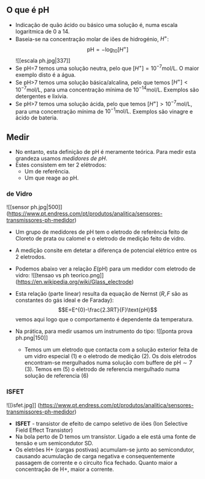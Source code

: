 ## O que é pH
- Indicação de quão ácido ou básico uma solução é, numa escala logaritmica de 0 a 14.
- Baseia-se na concentração molar de iões de hidrogénio, $H^{+}$:
$$\text{pH} = -\log_{10}[H^{+}]$$
![[escala ph.jpg|337]]
- Se pH=7 temos uma solução neutra, pelo que $[H^{+}]=10^{-7}\text{mol/L}$. O maior exemplo disto é a água.
- Se pH>7 temos uma solução básica/alcalina, pelo que temos $[H^{+}]<10^{-7}\text{mol/L}$, para uma concentração mínima de $10^{-14}\text{mol/L}$. Exemplos são detergentes e lixívia.
- Se pH>7 temos uma solução ácida, pelo que temos $[H^{+}]>10^{-7}\text{mol/L}$, para uma concentração mínima de $10^{-1}\text{mol/L}$. Exemplos são vinagre e ácido de bateria.

## Medir
- No entanto, esta definição de pH é meramente teórica. Para medir esta grandeza usamos *medidores de pH*.
- Estes consistem em ter 2 elétrodos:
    - Um de referência. 
    - Um que reage ao pH.

### de Vidro
![[sensor ph.jpg|500]]
(https://www.pt.endress.com/pt/produtos/analitica/sensores-transmissores-ph-medidor)
- Um grupo de medidores de pH tem o eletrodo de referência feito de Cloreto de prata ou calomel e o eletrodo de medição feito de vidro.
- A medição consite em detetar a diferença de potencial elétrico entre os 2 eletrodos.
- Podemos abaixo ver a relação $E(\text{pH})$ para um medidor com eletrodo de vidro:
![[tensao vs ph teorico.png]]
(https://en.wikipedia.org/wiki/Glass_electrode)
- Esta relação (parte linear) resulta da equação de Nernst ($R,F$ são as constantes do gás ideal e de Faraday):
$$E=E^{0}-\frac{2.3RT}{F}\text{pH}$$
vemos aqui logo que o comportamento é dependente da temperatura.

- Na prática, para medir usamos um instrumento do tipo:
![[ponta prova ph.png|150]]
    - Temos um um eletrodo que contacta com a solução exterior feita de um vidro especial (1) e o eletrodo de medição (2). Os dois eletrodos encontram-se mergulhados numa solução com buffere de $\text{pH}\sim7$ (3). Temos em (5) o eletrodo de referencia mergulhado numa solução de referencia (6)


### ISFET
![[isfet.jpg]]
(https://www.pt.endress.com/pt/produtos/analitica/sensores-transmissores-ph-medidor)
- **ISFET** - transistor de efeito de campo seletivo de iões (Ion Selective Field Effect Transistor)
- Na bola perto de D temos um transístor. Ligado a ele está uma fonte de tensão e um semicondutor SD.
- Os eletrões H+ (cargas postivas) acumulam-se junto ao semicondutor, causando acumulação de carga negativa e consequentemente passagem de corrente e o circuito fica fechado. Quanto maior a concentração de H+, maior a corrente.